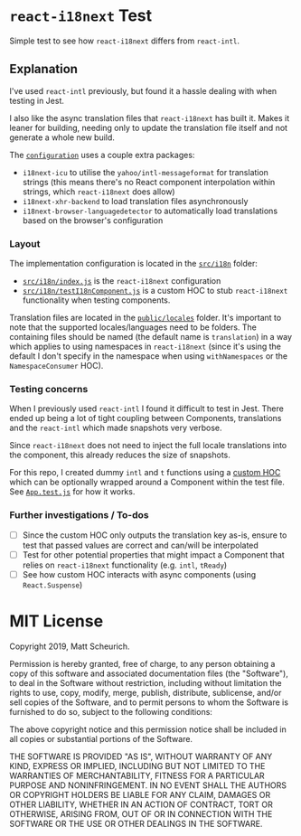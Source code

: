 # `react-i18next` Test

Simple test to see how `react-i18next` differs from `react-intl`.

## Explanation

I've used `react-intl` previously, but found it a hassle dealing with when testing in Jest.

I also like the async translation files that `react-i18next` has built it. Makes it leaner for building, needing only to update the translation file itself and not generate a whole new build.

The [`configuration`](/src/i18n/index.js) uses a couple extra packages:

- `i18next-icu` to utilise the `yahoo/intl-messageformat` for translation strings (this means there's no React component interpolation within strings, which `react-i18next` does allow)
- `i18next-xhr-backend` to load translation files asynchronously
- `i18next-browser-languagedetector` to automatically load translations based on the browser's configuration

### Layout

The implementation configuration is located in the [`src/i18n`](/src/i18n) folder:

- [`src/i18n/index.js`](/src/i18n/index.js) is the `react-i18next` configuration
- [`src/i18n/testI18nComponent.js`](/src/i18n/testI18nComponent.js) is a custom HOC to stub `react-i18next` functionality when testing components.

Translation files are located in the [`public/locales`](/public/locales) folder. It's important to note that the supported locales/languages need to be folders. The containing files should be named (the default name is `translation`) in a way which applies to using namespaces in `react-i18next` (since it's using the default I don't specify in the namespace when using `withNamespaces` or the `NamespaceConsumer` HOC).

### Testing concerns

When I previously used `react-intl` I found it difficult to test in Jest. There ended up being a lot of tight coupling between Components, translations and the `react-intl` which made snapshots very verbose.

Since `react-i18next` does not need to inject the full locale translations into the component, this already reduces the size of snapshots.

For this repo, I created dummy `intl` and `t` functions using a [custom HOC](/src/i18n/testI18nComponent.js) which can be optionally wrapped around a Component within the test file. See [`App.test.js`](/src/App.test.js) for how it works.

### Further investigations / To-dos

- [ ] Since the custom HOC only outputs the translation key as-is, ensure to test that passed values are correct and can/will be interpolated
- [ ] Test for other potential properties that might impact a Component that relies on `react-i18next` functionality (e.g. `intl`, `tReady`)
- [ ] See how custom HOC interacts with async components (using `React.Suspense`)

# MIT License

Copyright 2019, Matt Scheurich.

Permission is hereby granted, free of charge, to any person obtaining a copy of this software and associated documentation files (the "Software"), to deal in the Software without restriction, including without limitation the rights to use, copy, modify, merge, publish, distribute, sublicense, and/or sell copies of the Software, and to permit persons to whom the Software is furnished to do so, subject to the following conditions:

The above copyright notice and this permission notice shall be included in all copies or substantial portions of the Software.

THE SOFTWARE IS PROVIDED "AS IS", WITHOUT WARRANTY OF ANY KIND, EXPRESS OR IMPLIED, INCLUDING BUT NOT LIMITED TO THE WARRANTIES OF MERCHANTABILITY, FITNESS FOR A PARTICULAR PURPOSE AND NONINFRINGEMENT. IN NO EVENT SHALL THE AUTHORS OR COPYRIGHT HOLDERS BE LIABLE FOR ANY CLAIM, DAMAGES OR OTHER LIABILITY, WHETHER IN AN ACTION OF CONTRACT, TORT OR OTHERWISE, ARISING FROM, OUT OF OR IN CONNECTION WITH THE SOFTWARE OR THE USE OR OTHER DEALINGS IN THE SOFTWARE.

